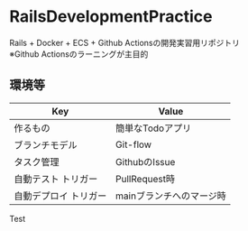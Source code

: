 # RailsDevelopmentPractice
Rails + Docker + ECS + Github Actionsの開発実習用リポジトリ  
※Github Actionsのラーニングが主目的

## 環境等

| Key                   | Value                    |
| --------------------- | ------------------------ |
| 作るもの              | 簡単なTodoアプリ         |
| ブランチモデル        | Git-flow                 |
| タスク管理            | GithubのIssue            |
| 自動テスト トリガー   | PullRequest時            |
| 自動デプロイ トリガー | mainブランチへのマージ時 |

Test
